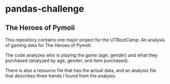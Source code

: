 # pandas-challenge

## The Heroes of Pymoli

This repository contains one major project for the UTBootCamp: An analysis of gaming data for The Heroes of Pymoli.

The code analyzes who is playing the game (age, gender) and what they purchased (analyzed by age, gender, and item purchased).

There is also a resource file that has the actual data, and an analysis file that describes three trends I found from the analysis. 
